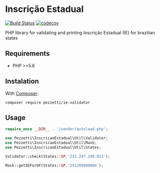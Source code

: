 # Inscrição Estadual
[![Build Status](https://travis-ci.org/pezzetti/IEValidator.svg?branch=master)](https://travis-ci.org/pezzetti/IEValidator)
[![codecov](https://codecov.io/gh/pezzetti/IEValidator/branch/master/graph/badge.svg)](https://codecov.io/gh/pezzetti/IEValidator)

PHP library for validating and printing Inscrição Estadual (IE) for brazilian states 

## Requirements

* PHP >=5.6

## Instalation

With [Composer](http://getcomposer.org):

```ssh
composer require pezzetti/ie-validator
```
## Usage
```php
require_once __DIR__ . '/vendor/autoload.php';

use Pezzetti\InscricaoEstadual\Util\Validator;
use Pezzetti\InscricaoEstadual\Util\Mask;
use Pezzetti\InscricaoEstadual\Util\States;

Validator::check(States::SP,'231.247.190.013');

Mask::getIEForUF(States::SP,'241205090864');
``` 

